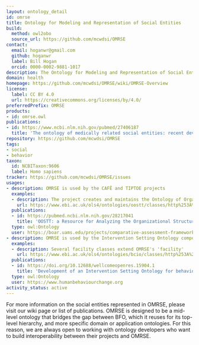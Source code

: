 ```yaml
---
layout: ontology_detail
id: omrse
title: Ontology for Modeling and Representation of Social Entities
build:
  method: owl2obo
  source_url: https://github.com/mcwdsi/OMRSE
contact:
  email: hoganwr@gmail.com
  github: hoganwr
  label: Bill Hogan
  orcid: 0000-0002-9881-1017
description: The Ontology for Modeling and Representation of Social Entities (OMRSE) is an OBO Foundry ontology that represents the various entities that arise from human social interactions, such as social acts, social roles, social groups, and organizations.
domain: health
homepage: https://github.com/mcwdsi/OMRSE/wiki/OMRSE-Overview
license:
  label: CC BY 4.0
  url: https://creativecommons.org/licenses/by/4.0/
preferredPrefix: OMRSE
products:
- id: omrse.owl
publications:
- id: https://www.ncbi.nlm.nih.gov/pubmed/27406187
  title: 'The ontology of medically related social entities: recent developments'
repository: https://github.com/mcwdsi/OMRSE
tags:
- social
- behavior
taxon:
  id: NCBITaxon:9606
  label: Homo sapiens
tracker: https://github.com/mcwdsi/OMRSE/issues
usages:
- description: OMRSE is used by the CAFÊ and TIPTOE projects
  examples:
  - description: The project creates and maintains the Ontology of Organizational Structures of Trauma centers and Trauma systems or OOSTT, which reuses OMRSE terms
    url: https://www.ebi.ac.uk/ols4/ontologies/oostt/classes/http%253A%252F%252Fpurl.obolibrary.org%252Fobo%252FOOSTT_00000089
  publications:
  - id: https://pubmed.ncbi.nlm.nih.gov/28217041
    title: 'OOSTT: a Resource for Analyzing the Organizational Structures of Trauma Centers and Trauma Systems'
  type: owl:Ontology
  user: https://boar.uams.edu/projects/comparative-assessment-framework-for-environments-of-trauma-care
- description: OMRSE is used by the Intervention Setting Ontology component of the Behavior Change Intervention Ontology
  examples:
  - description: Several facility classes extend OMRSE's 'facility'
    url: https://www.ebi.ac.uk/ols4/ontologies/bcio/classes/http%253A%252F%252Fhumanbehaviourchange.org%252Fontology%252FBCIO_026022
  publications:
  - id: https://doi.org/10.12688/wellcomeopenres.15904.1
    title: 'Development of an Intervention Setting Ontology for behaviour change: Specifying where interventions take place'
  type: owl:Ontology
  user: https://www.humanbehaviourchange.org
activity_status: active
---
```


For more information on the social entities represented in OMRSE, please visit our wiki page or list of publications. OMRSE is designed to be a mid-level ontology that bridges the gap between BFO, which it reuses for its top-level hierarchy, and more specific domain or application ontologies. For this reason, we are always open to working with ontology developers who want to build interoperability between their projects and OMRSE.
